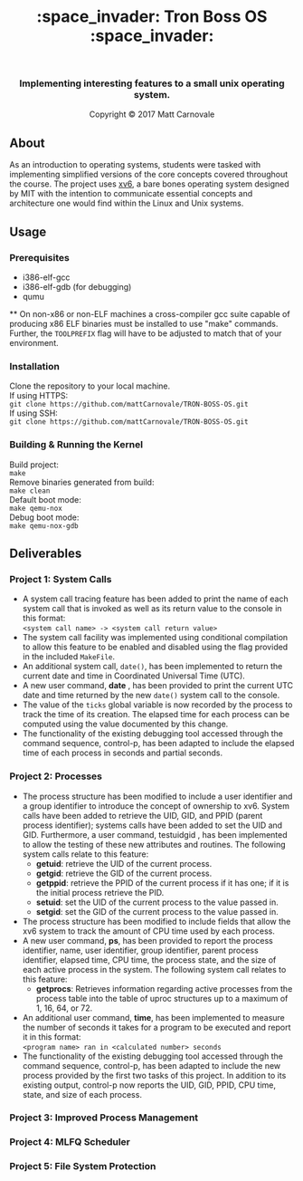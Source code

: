 <h1 align="center">
 :space_invader: Tron Boss OS :space_invader:<br /> <br />
    <h3 align="center">
      Implementing interesting features to a small unix operating system.
    </h3>
   <p align="center">
    Copyright &copy; 2017 Matt Carnovale
  </p>
</h1>

## About

As an introduction to operating systems, students were tasked with implementing simplified versions of the core concepts covered throughout the course. The project uses [xv6](https://pdos.csail.mit.edu/6.828/2012/xv6.html), a bare bones operating system designed by MIT with the intention to communicate essential concepts and architecture one would find within the Linux and Unix systems.

## Usage

### Prerequisites

- i386-elf-gcc
- i386-elf-gdb (for debugging)
- qumu

\*\* On non-x86 or non-ELF machines a cross-compiler gcc suite capable of producing
x86 ELF binaries must be installed to use "make" commands. Further, the `TOOLPREFIX` flag will have to be adjusted to match that of your environment.

### Installation

Clone the repository to your local machine.<br />
If using HTTPS:<br />
`git clone https://github.com/mattCarnovale/TRON-BOSS-OS.git`<br />
If using SSH:<br />
`git clone https://github.com/mattCarnovale/TRON-BOSS-OS.git`

### Building & Running the Kernel

Build project:<br />
`make` <br />
Remove binaries generated from build:<br />
`make clean` <br />
Default boot mode:<br />
`make qemu-nox` <br />
Debug boot mode: <br />
`make qemu-nox-gdb`

## Deliverables

### Project 1: System Calls

- A system call tracing feature has been added to print the name of each system call
  that is invoked as well as its return value to the console in this format:<br />
  `<system call name> -> <system call return value>`<br />
- The system call facility was implemented using conditional compilation to allow
  this feature to be enabled and disabled using the flag provided in the included `MakeFile`.
- An additional system call, `date()`, has been implemented to return the current
  date and time in Coordinated Universal Time (UTC).
- A new user command, **date** , has been provided to print the current UTC date and
  time returned by the new `date()` system call to the console.
- The value of the `ticks` global variable is now recorded by the process to track
  the time of its creation. The elapsed time for each process can be computed
  using the value documented by this change.
- The functionality of the existing debugging tool accessed through the command
  sequence, control-p, has been adapted to include the elapsed time of each
  process in seconds and partial seconds.

### Project 2: Processes

- The process structure has been modified to include a user identifier and a group
  identifier to introduce the concept of ownership to xv6. System calls have been
  added to retrieve the UID, GID, and PPID (parent process identifier); systems calls
  have been added to set the UID and GID. Furthermore, a user command,
  testuidgid , has been implemented to allow the testing of these new attributes
  and routines. The following system calls relate to this feature:
  - **getuid**: retrieve the UID of the current process.
  - **getgid**: retrieve the GID of the current process.
  - **getppid**: retrieve the PPID of the current process if it has one; if it is the
    initial process retrieve the PID.
  - **setuid**: set the UID of the current process to the value passed in.
  - **setgid**: set the GID of the current process to the value passed in.
- The process structure has been modified to include fields that allow the xv6
  system to track the amount of CPU time used by each process.
- A new user command, **ps**, has been provided to report the process identifier,
  name, user identifier, group identifier, parent process identifier, elapsed time,
  CPU time, the process state, and the size of each active process in the system.
  The following system call relates to this feature:
  - **getprocs**: Retrieves information regarding active processes from the
    process table into the table of uproc structures up to a maximum of 1, 16,
    64, or 72.
- An additional user command, **time**, has been implemented to measure the
  number of seconds it takes for a program to be executed and report it in this
  format: <br />
  `<program name> ran in <calculated number> seconds`
- The functionality of the existing debugging tool accessed through the command
  sequence, control-p, has been adapted to include the new process provided by
  the first two tasks of this project. In addition to its existing output, control-p now
  reports the UID, GID, PPID, CPU time, state, and size of each process.

### Project 3: Improved Process Management

### Project 4: MLFQ Scheduler

### Project 5: File System Protection
